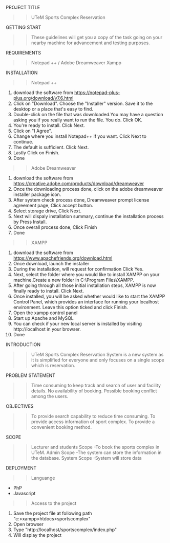 PROJECT TITLE
>> UTeM Sports Complex Reservation 

GETTING START
>>These guidelines will get you a copy of the task going on your nearby machine for advancement and testing purposes.

REQUIREMENTS
>> Notepad ++ / Adobe Dreamweaver
>> Xampp 

INSTALLATION
>>Notepad ++
  1) download the software from https://notepad-plus-plus.org/download/v7.6.html
  2) Click on "Download". Choose the "Installer" version. Save it to the desktop or a place that's easy to find.
  3) Double-click on the file that was downloaded.You may have a question asking you if you really want to run the file. You do. Click OK.
  4) You're ready to install. Click Next.
  5) Click on "I Agree". 
  6) Change where you install Notepad++ if you want. Click Next to continue. 
  7) The default is sufficient. Click Next. 
  8) Lastly Click on Finish.
  9) Done 
>>Adobe Dreamweaver
  1) download the software from https://creative.adobe.com/products/download/dreamweaver
  2) Once the downloading process done, click on the adobe dreamweaver installer package icon.
  3) After system check process done, Dreamweaver prompt license agreement page, Click accept button.
  4) Select storage drive, Click Next.
  5) Next will dispaly installation summary, continue the installation process by Press Install.
  6) Once overall process done, Click Finish
  7) Done 
>>XAMPP
  1) download the software from https://www.apachefriends.org/download.html
  2) Once download, launch the installer
  3) During the installation, will request for confirmation Click Yes.
  4) Next, select the folder where you would like to install XAMPP on your machine.Create a new folder in C:\Program Files\XAMPP.
  5) After going through all those initial installation steps, XAMPP is now finally ready to install. Click Next.
  6) Once installed, you will be asked whether would like to start the XAMPP Control Panel, which provides an interface for running your localhost environment. Leave this option ticked and click Finish.
  7) Open the xampp control panel
  8) Start up Apache and MySQL
  9) You can check if your new local server is installed by visiting http://localhost in your browser.
 10) Done
  
INTRODUCTION
>>UTeM Sports Complex Reservation System is a new system as it is simplified for everyone and only focuses on a single scope which is reservation.
  
PROBLEM STATEMENT
>> Time consuming to keep track and search of user and facility details.
>> No availability of booking.
>> Possible booking conflict among the users.

OBJECTIVES
>> To provide search capability to reduce time consuming. 
>> To provide access information of sport complex.
>> To provide a convenient booking method.

SCOPE
>> Lecturer and students Scope
   -To book the sports complex in UTeM.
>> Admin Scope
   -The system can store the information in the database.
>> System Scope
   -System will store data

DEPLOYMENT
>> Languange
   - PhP
   - Javascript
   
>> Access to the project
  1) Save the project file at following path "c:>xampp>htdocs>sportscomplex"
  2) Open browser
  3) Type "http://localhost/sportscomplex/index.php"
  4) Will display the project
  

